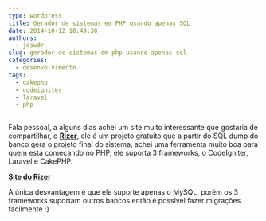 ```yaml
---
type: wordpress
title: Gerador de sistemas em PHP usando apenas SQL
date: 2014-10-12 18:49:38
authors:
  - jaswdr
slug: gerador-de-sistemas-em-php-usando-apenas-sql
categories:
  - desenvolvimento
tags:
  - cakephp
  - codeigniter
  - laravel
  - php
---
```


Fala pessoal, a alguns dias achei um site muito interessante que gostaria de compartilhar, o <strong><a href="http://www.rizer.com.br/site/">Rizer</a></strong>, ele é um projeto gratuito que a partir do SQL dump do banco gera o projeto final do sistema, achei uma ferramenta muito boa para quem está começando no PHP, ele suporta 3 frameworks, o CodeIgniter, Laravel e CakePHP.

<strong><a href="http://www.rizer.com.br/site/">Site do Rizer</a></strong>

A única desvantagem é que ele suporte apenas o MySQL, porém os 3 frameworks suportam outros bancos então é possível fazer migrações facilmente :)
